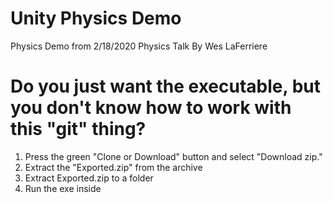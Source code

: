 # Unity Physics Demo
Physics Demo from 2/18/2020 Physics Talk By Wes LaFerriere

# Do you just want the executable, but you don't know how to work with this "git" thing?
1. Press the green "Clone or Download" button and select "Download zip." 
2. Extract the "Exported.zip" from the archive
3. Extract Exported.zip to a folder
4. Run the exe inside
